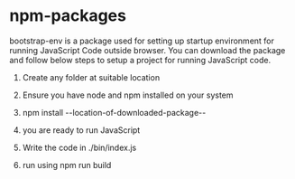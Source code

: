 # npm-packages

bootstrap-env is a package used for setting up startup environment for running JavaScript Code outside browser. You can download the package and follow below steps to setup a project for running JavaScript code.

1) Create any folder at suitable location

3) Ensure you have node and npm installed on your system

2) npm install --location-of-downloaded-package--
  
3) you are ready to run JavaScript 

4) Write the code in ./bin/index.js

5) run using npm run build
